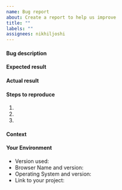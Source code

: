 ```yaml
---
name: Bug report
about: Create a report to help us improve
title: ""
labels: ""
assignees: nikhiljoshi
---
```


<!-- Give a title explaining the bug/issue -->

#### Bug description

<!-- Describe the issue that you are having -->

#### Expected result

<!-- What should be the expected result? -->

#### Actual result

<!-- What is the result now? -->

#### Steps to reproduce

<!-- If applicable -->

1.
2.
3.

#### Context

<!--- How has this issue affected you? What are you trying to accomplish? -->
<!--- Providing context helps us come up with a solution that is most useful in the real world -->

#### Your Environment

<!--- Include as many relevant details about the environment you experienced the bug in -->

- Version used:
- Browser Name and version:
- Operating System and version:
- Link to your project:
